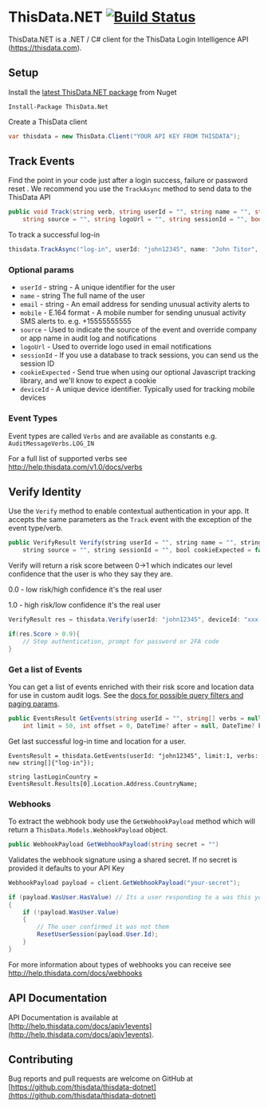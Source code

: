 ThisData.NET [![Build Status](https://travis-ci.org/thisdata/thisdata-dotnet.png?branch=master)](https://travis-ci.org/thisdata/thisdata-dotnet)
=============

ThisData.NET is a .NET / C# client for the ThisData Login Intelligence API (https://thisdata.com).

## Setup
Install the [latest ThisData.NET package](https://www.nuget.org/packages/ThisData.NET) from Nuget
```
Install-Package ThisData.Net
```

Create a ThisData client
```csharp
var thisdata = new ThisData.Client("YOUR API KEY FROM THISDATA");
```

## Track Events
Find the point in your code just after a login success, failure or password reset .
We recommend you use the `TrackAsync` method to send data to the ThisData API 

```csharp
public void Track(string verb, string userId = "", string name = "", string email = "", string mobile = "", 
	string source = "", string logoUrl = "", string sessionId = "", bool cookieExpected = false, string deviceId = "")
```

To track a successful log-in
```csharp
thisdata.TrackAsync("log-in", userId: "john12345", name: "John Titor", email: "john+titor@thisdata.com");
```

### Optional params
* `userId` - string - A unique identifier for the user
* `name` - string The full name of the user
* `email` - string - An email address for sending unusual activity alerts to
* `mobile` - E.164 format - A mobile number for sending unusual activity SMS alerts to. e.g. +15555555555
* `source` - Used to indicate the source of the event and override company or app name in audit log and notifications
* `logoUrl` - Used to override logo used in email notifications
* `sessionId` - If you use a database to track sessions, you can send us the session ID
* `cookieExpected` - Send true when using our optional Javascript tracking library, and we'll know to expect a cookie
* `deviceId` - A unique device identifier. Typically used for tracking mobile devices

### Event Types
Event types are called `Verbs` and are available as constants e.g. `AuditMessageVerbs.LOG_IN`

For a full list of supported verbs see http://help.thisdata.com/v1.0/docs/verbs


## Verify Identity
Use the `Verify` method to enable contextual authentication in your app. It accepts the same parameters as the `Track` event with the exception of the event type/verb.

```js
public VerifyResult Verify(string userId = "", string name = "", string email = "", string mobile = "", 
	string source = "", string sessionId = "", bool cookieExpected = false)
```

Verify will return a risk score between 0->1 which indicates our level confidence that the user is who they say they are.


0.0 - low risk/high confidence it's the real user

1.0 - high risk/low confidence it's the real user


```csharp
VerifyResult res = thisdata.Verify(userId: "john12345", deviceId: "xxx-xxx-xxx");

if(res.Score > 0.9){
	// Step authentication, prompt for password or 2FA code
}
```

### Get a list of Events
You can get a list of events enriched with their risk score and location data for use in custom audit logs. 
See the [docs for possible query filters and paging params](http://help.thisdata.com/docs/v1getevents).

```csharp
public EventsResult GetEvents(string userId = "", string[] verbs = null, string source = "", 
	int limit = 50, int offset = 0, DateTime? after = null, DateTime? before = null);
```

Get last successful log-in time and location for a user.

```
EventsResult = thisdata.GetEvents(userId: "john12345", limit:1, verbs: new string[]{"log-in"});

string lastLoginCountry = EventsResult.Results[0].Location.Address.CountryName;
```


### Webhooks
To extract the webhook body use the `GetWebhookPayload` method which will return a `ThisData.Models.WebhookPayload` object.

```csharp
public WebhookPayload GetWebhookPayload(string secret = "") 
```

Validates the webhook signature using a shared secret. If no secret is provided it defaults to your API Key
```csharp
WebhookPayload payload = client.GetWebhookPayload("your-secret");

if (payload.WasUser.HasValue) // Its a user responding to a was this you notification
{
    if (!payload.WasUser.Value)
    {
        // The user confirmed it was not them
        ResetUserSession(payload.User.Id);
    }
}
```

For more information about types of webhooks you can receive see http://help.thisdata.com/docs/webhooks


## API Documentation
API Documentation is available at [http://help.thisdata.com/docs/apiv1events](http://help.thisdata.com/docs/apiv1events).

## Contributing
Bug reports and pull requests are welcome on GitHub at [https://github.com/thisdata/thisdata-dotnet](https://github.com/thisdata/thisdata-dotnet)